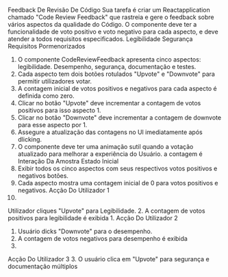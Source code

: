 Feedback De Revisão De Código
Sua tarefa é criar um Reactapplication chamado "Code Review Feedback" que rastreia
e gere o feedback sobre vários aspectos da qualidade do Código. O componente deve
ter a funcionalidade de voto positivo e voto negativo para cada aspecto, e deve atender a todos
requisitos especificados.
Legibilidade
Segurança
Requisitos Pormenorizados
1. O componente CodeReviewFeedback apresenta cinco aspectos: legibilidade.
Desempenho, segurança, documentação e testes.
2. Cada aspecto tem dois botões rotulados "Upvote" e "Downvote" para permitir
utilizadores
votar.
3. A contagem inicial de votos positivos e negativos para cada aspecto é definida como zero.
4. Clicar no botão "Upvote" deve incrementar a contagem de votos positivos para isso
aspecto 1.
5. Clicar no botão "Downvote" deve incrementar a contagem de downvote para
esse aspecto por 1.
6. Assegure a atualização das contagens no Ul imediatamente
após dlicking.
7. O componente deve ter uma animação sutil quando a votação
atualizado para melhorar a experiência do Usuário.
a contagem é
Interação Da Amostra
Estado Inicial
1. Exibir todos os cinco aspectos com seus respectivos votos positivos e negativos
botões.
2. Cada aspecto mostra uma contagem inicial de 0 para votos positivos e negativos.
Acção Do Utilizador 1
1.
Utilizador
cliques
"Upvote"
para
Legibilidade.
2. A contagem de votos positivos para legibilidade é exibida
1.
Acção Do Utilizador 2
1. Usuário dicks "Downvote" para o desempenho.
2. A contagem de votos negativos para desempenho é exibida
1.
Acção Do Utilizador 3 3. O usuário clica em "Upvote" para segurança e documentação
múltiplos